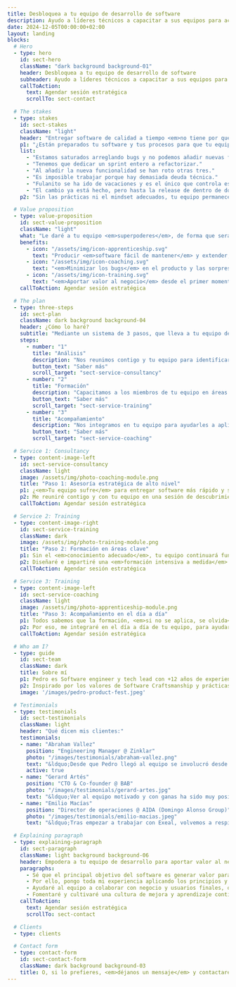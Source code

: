 ```yaml
---
title: Desbloquea a tu equipo de desarrollo de software
description: Ayudo a líderes técnicos a capacitar a sus equipos para acelerar la entrega de software y eliminar los bugs.
date: 2024-12-05T00:00:00+02:00
layout: landing
blocks:
  # Hero
  - type: hero
    id: sect-hero
    className: "dark background background-01"
    header: Desbloquea a tu equipo de desarrollo de software
    subheader: Ayudo a líderes técnicos a capacitar a sus equipos para acelerar la entrega de software y eliminar los bugs.
    callToAction:
      text: Agendar sesión estratégica
      scrollTo: sect-contact

  # The stakes
  - type: stakes
    id: sect-stakes
    className: "light"
    header: "Entregar software de calidad a tiempo <em>no tiene por qué ser doloroso.</em>"
    p1: "¿Están preparados tu software y tus procesos para que tu equipo aporte valor de forma continua, cumpliendo las fechas de entrega? O por el contrario se oyen cosas como..."
    list:
      - "Estamos saturados arreglando bugs y no podemos añadir nuevas funcionalidades."
      - "Tenemos que dedicar un sprint entero a refactorizar."
      - "Al añadir la nueva funcionalidad se han roto otras tres."
      - "Es imposible trabajar porque hay demasiada deuda técnica."
      - "Fulanito se ha ido de vacaciones y es el único que controla este tema."
      - "El cambio ya está hecho, pero hasta la release de dentro de dos semanas no llegará a producción."
    p2: "Sin las prácticas ni el mindset adecuados, tu equipo permanecerá <em>lento, frustrado y ahogado en incidencias</em>."

  # Value proposition
  - type: value-proposition
    id: sect-value-proposition
    className: "light"
    what: "Le daré a tu equipo <em>superpoderes</em>, de forma que serán capaces de:"
    benefits:
      - icon: "/assets/img/icon-apprenticeship.svg"
        text: "Producir <em>software fácil de mantener</em> y extender, <em>entregado a tiempo</em> al mercado."
      - icon: "/assets/img/icon-coaching.svg"
        text: "<em>Minimizar los bugs</em> en el producto y las sorpresas en los despliegues."
      - icon: "/assets/img/icon-training.svg"
        text: "<em>Aportar valor al negocio</em> desde el primer momento y de forma constante."
    callToAction: Agendar sesión estratégica

  # The plan
  - type: three-steps
    id: sect-plan
    className: dark background background-04
    header: ¿Cómo lo haré?
    subtitle: "Mediante un sistema de 3 pasos, que lleva a tu equipo de <em>estar constantemente apagando fuegos</em>, al <em>alto rendimiento y la mejora continua</em>."
    steps:
      - number: "1"
        title: "Análisis"
        description: "Nos reunimos contigo y tu equipo para identificar sus retos y cuellos de botella."
        button_text: "Saber más"
        scroll_target: "sect-service-consultancy"
      - number: "2"
        title: "Formación"
        description: "Capacitamos a los miembros de tu equipo en áreas de conocimiento clave."
        button_text: "Saber más"
        scroll_target: "sect-service-training"
      - number: "3"
        title: "Acompañamiento"
        description: "Nos integramos en tu equipo para ayudarles a aplicar lo aprendido en tu proyecto."
        button_text: "Saber más"
        scroll_target: "sect-service-coaching"

  # Service 1: Consultancy
  - type: content-image-left
    id: sect-service-consultancy
    className: light
    image: /assets/img/photo-coaching-module.png
    title: "Paso 1: Asesoría estratégica de alto nivel"
    p1: ¿<em>Tu equipo sufre</em> para entregar software más rápido y sin bugs, pero no tienes claro por qué ni <em>cómo ayudarles</em> a desbloquearse?
    p2: Me reuniré contigo y con tu equipo en una sesión de descubrimiento en la que auditaré sus prácticas técnicas y de gestión, para <em>identificar cuellos de botella y oportunidades de mejora</em>.
    callToAction: Agendar sesión estratégica

  # Service 2: Training
  - type: content-image-right
    id: sect-service-training
    className: dark
    image: /assets/img/photo-training-module.png
    title: "Paso 2: Formación en áreas clave"
    p1: Sin el <em>conocimiento adecuado</em>, tu equipo continuará funcionando como lo hacía hasta ahora.
    p2: Diseñaré e impartiré una <em>formación intensiva a medida</em> para tu equipo, orientada a cubrir sus gaps de conocimiento, en áreas clave como arquitectura software, orientación a producto o gestión ágil.
    callToAction: Agendar sesión estratégica

  # Service 3: Training
  - type: content-image-left
    id: sect-service-coaching
    className: light
    image: /assets/img/photo-apprenticeship-module.png
    title: "Paso 3: Acompañamiento en el día a día"
    p1: Todos sabemos que la formación, <em>si no se aplica, se olvida</em>.
    p2: Por eso, me integraré en el día a día de tu equipo, para ayudarles a aplicar todos los conocimientos adquiridos sobre el código de tu proyecto, y acompañarles en la mejora de sus prácticas técnicas y procesos de gestión.
    callToAction: Agendar sesión estratégica

  # Who am I?
  - type: guide
    id: sect-team
    className: dark
    title: Sobre mí
    p1: Pedro es Software engineer y tech lead con +12 años de experiencia construyendo aplicaciones web escalables en el cloud, y liderando equipos multidisciplinares usando metodologías ágiles.
    p2: Inspirado por los valores de Software Craftsmanship y prácticas de Extreme Programming y DevOps, poniendo especial énfasis en la entrega temprana de valor, comunicación transparente con el cliente y excelencia técnica.
    image: '/images/pedro-product-fest.jpeg'

  # Testimonials
  - type: testimonials
    id: sect-testimonials
    className: light
    header: "Qué dicen mis clientes:"
    testimonials:
    - name: "Abraham Vallez"
      position: "Engineering Manager @ Zinklar"
      photo: "/images/testimonials/abraham-vallez.png"
      text: "&ldquo;Desde que Pedro llegó al equipo se involucró desde el minuto 1, tanto en el producto como en la parte técnica, siendo una pieza clave en la gran mejora sistémica que experimentó el equipo, ayudando no solo en detalles técnicos si no en las interacciones, relaciones y otras dinámicas de equipo.&rdquo;"
      active: true
    - name: "Gerard Artés"
      position: "CTO & Co-founder @ BAB"
      photo: "/images/testimonials/gerard-artes.jpg"
      text: "&ldquo;Ver al equipo motivado y con ganas ha sido muy positivo. Gana el equipo, gana la empresa y también ganan los empleados a nivel personal ya que obtienen un aprendizaje y una formación extra que tiene un retorno muy positivo&rdquo;"
    - name: "Emilio Macías"
      position: "Director de operaciones @ AIDA (Domingo Alonso Group)"
      photo: "/images/testimonials/emilio-macias.jpeg"
      text: "&ldquo;Tras empezar a trabajar con Exeal, volvemos a respirar en el equipo el aprendizaje, las preguntas, las lecturas... El éxito principal es ayudar a crecer y retener a nuestros profesionales.&rdquo;"

  # Explaining paragraph
  - type: explaining-paragraph
    id: sect-paragraph
    className: light background background-06
    header: Empodera a tu equipo de desarrollo para aportar valor al negocio
    paragraphs:
      - Sé que el principal objetivo del software es generar valor para el negocio, pero también entiendo la desmotivación que supone estar constantemente haciendo malabares para seguir implementando funcionalidades, a la vez que mantener todos los fuegos controlados e intentar mejorar poco a poco el código, aún con la constante presión del negocio y la impotencia de no lograr un entendimiento.
      - Por ello, pongo toda mi experiencia aplicando los principios y prácticas de metodologías de desarrollo ágil como XP (Extreme Programming) y DevOps a disposición de tu equipo, con el que trabajaré codo con codo desde el día a día de vuestro proyecto. Fomentaré la adopción de buenas prácticas, hábitos y creación de un ritmo sostenible, para garantizar la performance y predictibilidad del equipo a largo plazo.
      - Ayudaré al equipo a colaborar con negocio y usuarios finales, optimizar sus procesos de desarrollo, dar forma a la visión técnica y construir software calidad de manera incremental. Lo haré en sesiones de Pair y Mob Programming, así como facilitando dinámicas de equipo. Trasladaré aquellos conocimientos de los que pueda carecer el equipo (p.ej. TDD, refactoring, DDD, CI/CD, etc.), en el momento oportuno y desde un punto de vista aplicado, mediante Learning Hours.
      - Fomentaré y cultivaré una cultura de mejora y aprendizaje continuos entre todos los miembros del equipo para que, cuando me vaya, el equipo pueda seguir creciendo sin mi y aportando valor de forma constante a usuarios y stakeholders, sin incidencias relevantes, sin parones eternos para refactorizar, con despliegues casi instantáneos y sin riesgo y, sobre todo, con personas felices y orgullosas de pertenecer a tu equipo.
    callToAction:
      text: Agendar sesión estratégica
      scrollTo: sect-contact

  # Clients
  - type: clients

  # Contact form
  - type: contact-form
    id: sect-contact-form
    className: dark background background-03
    title: O, si lo prefieres, <em>déjanos un mensaje</em> y contactaremos nosotros contigo lo antes posible.
---
```

